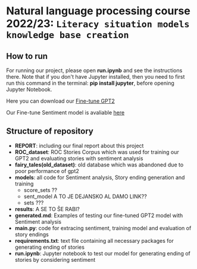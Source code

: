 # Natural language processing course 2022/23: `Literacy situation models knowledge base creation`

## How to run
For running our project, please open **run.ipynb** and see the instructions there. Note that if you don't have Jupyter installed, then you need to first run this command in the terminal: **pip install jupyter**, before opening Jupyter Notebook.

Here you can download our [Fine-tune GPT2](https://unilj-my.sharepoint.com/:f:/g/personal/lb4684_student_uni-lj_si/Er6Mr6tCjLBLvyNwu0h3PF4BU992FwGcOfERVh2uEhx9aA?e=KCT1lg)

Our Fine-tune Sentiment model is avaliable [here](https://drive.google.com/file/d/1AJUJJIqDjHqGwzm1zOueAJIE631bACat/view?usp=sharing)


## Structure of repository
- **REPORT**: including our final report about this project
- **ROC_dataset**: ROC Stories Corpus which was used for training our GPT2 and evaluating stories with sentiment analysis
- **fairy_tales(old_dataset)**: old database which was abandoned due to poor performance of gpt2
- **models**: all code for Sentiment analysis, Story ending generation and training
    * score_sets ??
    * sent_model A TO JE DEJANSKO AL DAMO LINK??
    * sets ???
- **results**: A SE TO ŠE RABI?
- **generated.md**: Examples of testing our fine-tuned GPT2 model with Sentiment analysis
- **main.py**: code for extracing sentiment, training model and evaluation of story endings
- **requirements.txt**: text file containing all necessary packages for generating ending of stories
- **run.ipynb**: Jupyter notebook to test our model for generating ending of stories by considering sentiment  
